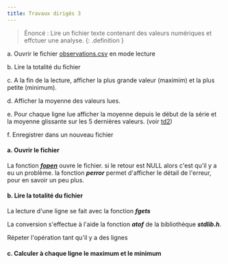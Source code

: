 ```yaml
---
title: Travaux dirigés 3
---
```


> Énoncé : Lire un fichier texte contenant des valeurs numériques et effctuer une analyse.
{: .definition }

a. Ouvrir le fichier [observations.csv](observations.csv) en mode lecture

b. Lire la totalité du fichier 

c. A la fin de la lecture, afficher la plus grande valeur (maximim) et la plus petite (minimum).

d. Afficher la moyenne des valeurs lues.

e. Pour chaque ligne lue afficher la moyenne depuis le début de la série et la moyenne glissante sur les 5 dernières valeurs. (voir [td2](td2))

f. Enregistrer dans un nouveau fichier 

#### a. Ouvrir le fichier

La fonction ***[fopen](../../fichiers)*** ouvre le fichier. si le retour est NULL alors c'est qu'il y a eu un problème. la fonction ***perror*** permet d'afficher le détail de l'erreur, pour en savoir un peu plus.


#### b. Lire la totalité du fichier 

La lecture d'une ligne se fait avec la fonction ***fgets***

La conversion s'effectue à l'aide la fonction ***atof*** de la bibliothèque ***stdlib.h***.

Répeter l'opération tant qu'il y a des lignes

#### c. Calculer à chaque ligne le maximum et le minimum
